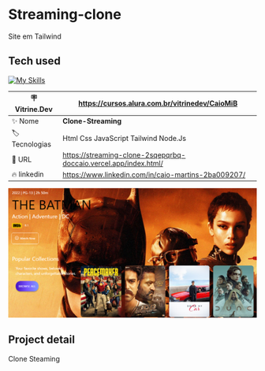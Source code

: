 # Streaming-clone
 Site em Tailwind

 
 <h2>Tech used </h2>
 
[![My Skills](https://skillicons.dev/icons?i=html,css,tailwind,nodejs)](https://skillicons.dev)


| :placard: Vitrine.Dev | https://cursos.alura.com.br/vitrinedev/CaioMiB |
| -------------  | --- |
| :sparkles: Nome        | **Clone-Streaming**
| :label: Tecnologias | Html Css JavaScript Tailwind Node.Js
| :rocket: URL         |https://streaming-clone-2sqepqrbq-doccaio.vercel.app/index.html/
| :fire: linkedin     | https://www.linkedin.com/in/caio-martins-2ba009207/

<!-- Inserir imagem com a #vitrinedev ao final do link -->
![](https://github.com/DocCaio/Streaming-clone/blob/main/img/bat.png)




## Project detail

Clone Steaming

